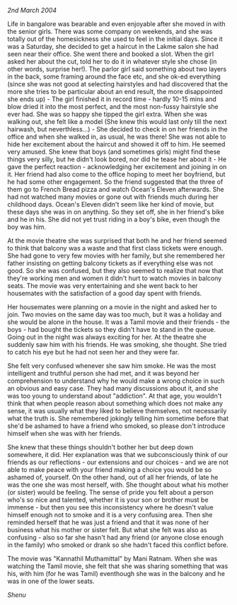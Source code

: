 _2nd March 2004_

Life in bangalore was bearable and even enjoyable after she moved in with the senior girls. There was some company on weekends, and she was totally out of the homesickness she used to feel in the initial days. Since it was a Saturday, she decided to get a haircut in the Lakme salon she had seen near their office. She went there and booked a slot. When the girl asked her about the cut, told her to do it in whatever style she chose (in other words, surprise her!). The parlor girl said something about two layers in the back, some framing around the face etc, and she ok-ed everything (since she was not good at selecting hairstyles and had discovered that the more she tries to be particular about an end result, the more disappointed she ends up) - The girl finished it in record time - hardly 10-15 mins and blow dried it into the most perfect, and the most non-fussy hairstyle she ever had. She was so happy she tipped the girl extra. When she was walking out, she felt like a model (She knew this would last only till the next hairwash, but neverthless...) - She decided to check in on her friends in the office and when she walked in, as usual, he was there! She was not able to hide her excitement about the haircut and showed it off to him. He seemed very amused. She knew that boys (and sometimes girls) might find these things very silly, but he didn't look bored, nor did he tease her about it - He gave the perfect reaction - acknowledging her excitement and joining in on it. Her friend had also come to the office hoping to meet her boyfriend, but he had some other engagement. So the friend suggested that the three of them go to French Bread pizza and watch Ocean's Eleven afterwards. She had not watched many movies or gone out with friends much during her childhood days. Ocean's Eleven didn't seem like her kind of movie, but these days she was in on anything. So they set off, she in her friend's bike and he in his. She did not yet trust riding in a boy's bike, even though the boy was him.

At the movie theatre she was surprised that both he and her friend seemed to think that balcony was a waste and that first class tickets were enough. She had gone to very few movies with her family, but she remembered her father insisting on getting balcony tickets as if everything else was not good. So she was confused, but they also seemed to realize that now that they're working men and women it didn't hurt to watch movies in balcony seats. The movie was very entertaining and she went back to her housemates with the satisfaction of a good day spent with friends.

Her housemates were planning on a movie in the night and asked her to join. Two movies on the same day was too much, but it was a holiday and she would be alone in the house. It was a Tamil movie and their friends - the boys - had bought the tickets so they didn't have to stand in the queue. Going out in the night was always exciting for her. At the theatre she suddenly saw him with his friends. He was smoking, she thought. She tried to catch his eye but he had not seen her and they were far. 

She felt very confused whenever she saw him smoke. He was the most intelligent and truthful person she had met, and it was beyond her comprehension to understand why he would make a wrong choice in such an obvious and easy case. They had many discussions about it, and she was too young to understand about "addiction". At that age, you wouldn't think that when people reason about something which does not make any sense, it was usually what they liked to believe themselves, not necessarily what the truth is. She remembered jokingly telling him sometime before that she'd be ashamed to have a friend who smoked, so please don't introduce himself when she was with her friends.  

She knew that these things shouldn't bother her but deep down somewhere, it did. Her explanation was that we subconsciously think of our friends as our reflections - our extensions and our choices - and we are not able to make peace with your friend making a choice you would be so ashamed of, yourself. On the other hand, out of all her friends, of late he was the one she was most herself, with. She  thought about what his mother (or sister) would be feeling. The sense of pride you felt about a person who's so nice and talented, whether it is your son or brother must be immense - but then you see this inconsistency where he doesn't value himself enough not to smoke and it is a very confusing area. Then she reminded herself that he was just a friend and that it was none of her business what his mother or sister felt. But what she felt was also as confusing - also so far she hasn't had any friend (or anyone close enough in the family) who smoked or drank so she hadn't faced this conflict before.

The movie was "Kannathil Muthamittal" by Mani Ratnam. When she was watching the Tamil movie, she felt that she was sharing something that was his, with him (for he was Tamil) eventhough she was in the balcony and he was in one of the lower seats.

_Shenu_
